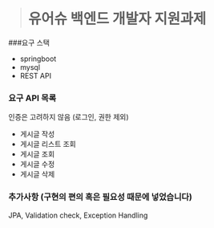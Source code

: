 ># 유어슈 백엔드 개발자 지원과제

###요구 스택
- springboot
- mysql
- REST API

### 요구 API 목록
인증은 고려하지 않음 (로그인, 권한 제외)
- 게시글 작성
- 게시글 리스트 조회
- 게시글 조회
- 게시글 수정
- 게시글 삭제

### 추가사항 (구현의 편의 혹은 필요성 때문에 넣었습니다)
JPA, Validation check, Exception Handling